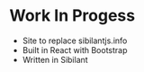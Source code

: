 # Work In Progess

* Site to replace sibilantjs.info
* Built in React with Bootstrap
* Written in Sibilant
